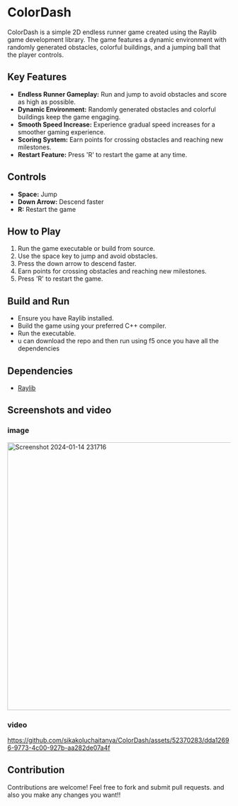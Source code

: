 # ColorDash
ColorDash is a simple 2D endless runner game created using the Raylib game development library. The game features a dynamic environment with randomly generated obstacles, colorful buildings, and a jumping ball that the player controls.

## Key Features

- **Endless Runner Gameplay:** Run and jump to avoid obstacles and score as high as possible.
- **Dynamic Environment:** Randomly generated obstacles and colorful buildings keep the game engaging.
- **Smooth Speed Increase:** Experience gradual speed increases for a smoother gaming experience.
- **Scoring System:** Earn points for crossing obstacles and reaching new milestones.
- **Restart Feature:** Press 'R' to restart the game at any time.

## Controls

- **Space:** Jump
- **Down Arrow:** Descend faster
- **R:** Restart the game

## How to Play

1. Run the game executable or build from source.
2. Use the space key to jump and avoid obstacles.
3. Press the down arrow to descend faster.
4. Earn points for crossing obstacles and reaching new milestones.
5. Press 'R' to restart the game.

## Build and Run

- Ensure you have Raylib installed.
- Build the game using your preferred C++ compiler.
- Run the executable.
- u can download the repo and then run using f5 once you have all the dependencies

## Dependencies


- [Raylib](https://www.raylib.com/)

## Screenshots and video
### image
<img width="603" alt="Screenshot 2024-01-14 231716" src="https://github.com/sikakoluchaitanya/ColorDash/assets/52370283/fd11e694-38b5-4191-a517-c974891cb52c">

### video
https://github.com/sikakoluchaitanya/ColorDash/assets/52370283/dda12696-9773-4c00-927b-aa282de07a4f

## Contribution
Contributions are welcome! Feel free to fork and submit pull requests.
and also you make any changes you want!!



